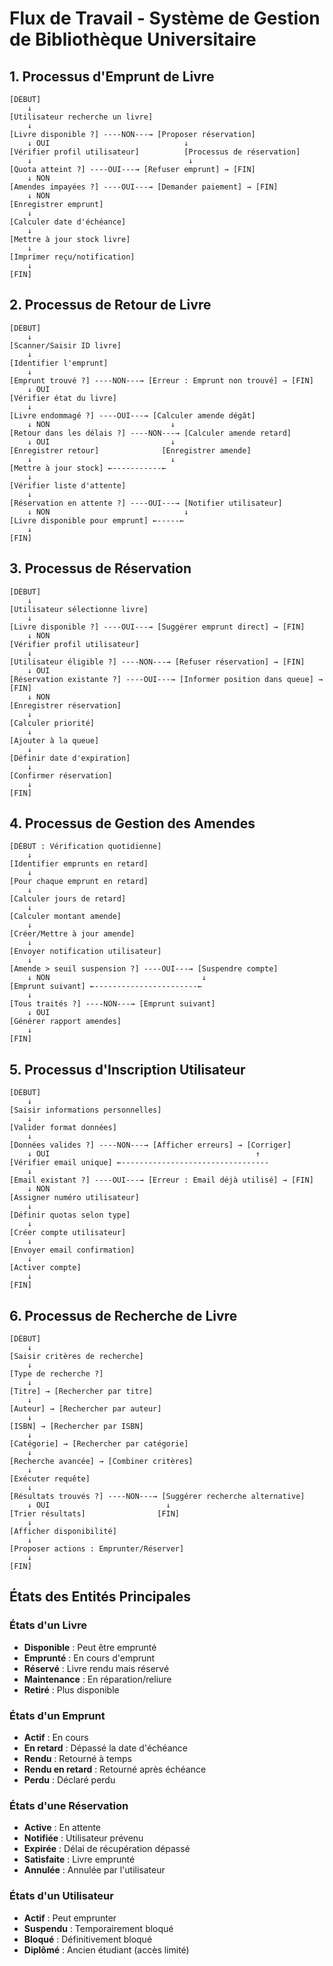 # Flux de Travail - Système de Gestion de Bibliothèque Universitaire

## 1. Processus d'Emprunt de Livre

```
[DÉBUT] 
    ↓
[Utilisateur recherche un livre]
    ↓
[Livre disponible ?] ----NON---→ [Proposer réservation]
    ↓ OUI                              ↓
[Vérifier profil utilisateur]          [Processus de réservation]
    ↓                                   ↓
[Quota atteint ?] ----OUI---→ [Refuser emprunt] → [FIN]
    ↓ NON
[Amendes impayées ?] ----OUI---→ [Demander paiement] → [FIN]
    ↓ NON
[Enregistrer emprunt]
    ↓
[Calculer date d'échéance]
    ↓
[Mettre à jour stock livre]
    ↓
[Imprimer reçu/notification]
    ↓
[FIN]
```

## 2. Processus de Retour de Livre

```
[DÉBUT]
    ↓
[Scanner/Saisir ID livre]
    ↓
[Identifier l'emprunt]
    ↓
[Emprunt trouvé ?] ----NON---→ [Erreur : Emprunt non trouvé] → [FIN]
    ↓ OUI
[Vérifier état du livre]
    ↓
[Livre endommagé ?] ----OUI---→ [Calculer amende dégât]
    ↓ NON                           ↓
[Retour dans les délais ?] ----NON---→ [Calculer amende retard]
    ↓ OUI                           ↓
[Enregistrer retour]              [Enregistrer amende]
    ↓                               ↓
[Mettre à jour stock] ←-----------←
    ↓
[Vérifier liste d'attente]
    ↓
[Réservation en attente ?] ----OUI---→ [Notifier utilisateur]
    ↓ NON                              ↓
[Livre disponible pour emprunt] ←-----←
    ↓
[FIN]
```

## 3. Processus de Réservation

```
[DÉBUT]
    ↓
[Utilisateur sélectionne livre]
    ↓
[Livre disponible ?] ----OUI---→ [Suggérer emprunt direct] → [FIN]
    ↓ NON
[Vérifier profil utilisateur]
    ↓
[Utilisateur éligible ?] ----NON---→ [Refuser réservation] → [FIN]
    ↓ OUI
[Réservation existante ?] ----OUI---→ [Informer position dans queue] → [FIN]
    ↓ NON
[Enregistrer réservation]
    ↓
[Calculer priorité]
    ↓
[Ajouter à la queue]
    ↓
[Définir date d'expiration]
    ↓
[Confirmer réservation]
    ↓
[FIN]
```

## 4. Processus de Gestion des Amendes

```
[DÉBUT : Vérification quotidienne]
    ↓
[Identifier emprunts en retard]
    ↓
[Pour chaque emprunt en retard]
    ↓
[Calculer jours de retard]
    ↓
[Calculer montant amende]
    ↓
[Créer/Mettre à jour amende]
    ↓
[Envoyer notification utilisateur]
    ↓
[Amende > seuil suspension ?] ----OUI---→ [Suspendre compte]
    ↓ NON                                  ↓
[Emprunt suivant] ←-----------------------←
    ↓
[Tous traités ?] ----NON---→ [Emprunt suivant]
    ↓ OUI
[Générer rapport amendes]
    ↓
[FIN]
```

## 5. Processus d'Inscription Utilisateur

```
[DÉBUT]
    ↓
[Saisir informations personnelles]
    ↓
[Valider format données]
    ↓
[Données valides ?] ----NON---→ [Afficher erreurs] → [Corriger]
    ↓ OUI                                              ↑
[Vérifier email unique] ←---------------------------------
    ↓
[Email existant ?] ----OUI---→ [Erreur : Email déjà utilisé] → [FIN]
    ↓ NON
[Assigner numéro utilisateur]
    ↓
[Définir quotas selon type]
    ↓
[Créer compte utilisateur]
    ↓
[Envoyer email confirmation]
    ↓
[Activer compte]
    ↓
[FIN]
```

## 6. Processus de Recherche de Livre

```
[DÉBUT]
    ↓
[Saisir critères de recherche]
    ↓
[Type de recherche ?]
    ↓
[Titre] → [Rechercher par titre]
    ↓
[Auteur] → [Rechercher par auteur]
    ↓
[ISBN] → [Rechercher par ISBN]
    ↓
[Catégorie] → [Rechercher par catégorie]
    ↓
[Recherche avancée] → [Combiner critères]
    ↓
[Exécuter requête]
    ↓
[Résultats trouvés ?] ----NON---→ [Suggérer recherche alternative]
    ↓ OUI                          ↓
[Trier résultats]                [FIN]
    ↓
[Afficher disponibilité]
    ↓
[Proposer actions : Emprunter/Réserver]
    ↓
[FIN]
```

## États des Entités Principales

### États d'un Livre
- **Disponible** : Peut être emprunté
- **Emprunté** : En cours d'emprunt
- **Réservé** : Livre rendu mais réservé
- **Maintenance** : En réparation/reliure
- **Retiré** : Plus disponible

### États d'un Emprunt
- **Actif** : En cours
- **En retard** : Dépassé la date d'échéance
- **Rendu** : Retourné à temps
- **Rendu en retard** : Retourné après échéance
- **Perdu** : Déclaré perdu

### États d'une Réservation
- **Active** : En attente
- **Notifiée** : Utilisateur prévenu
- **Expirée** : Délai de récupération dépassé
- **Satisfaite** : Livre emprunté
- **Annulée** : Annulée par l'utilisateur

### États d'un Utilisateur
- **Actif** : Peut emprunter
- **Suspendu** : Temporairement bloqué
- **Bloqué** : Définitivement bloqué
- **Diplômé** : Ancien étudiant (accès limité)